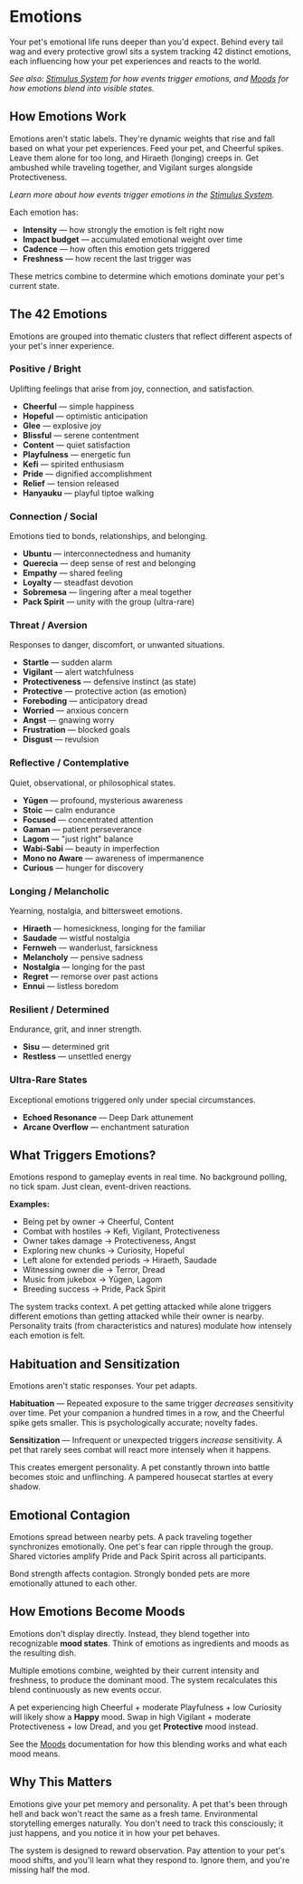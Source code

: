# Emotions

Your pet's emotional life runs deeper than you'd expect. Behind every tail wag and every protective growl sits a system tracking 42 distinct emotions, each influencing how your pet experiences and reacts to the world.

*See also: [Stimulus System](stimulus.md) for how events trigger emotions, and [Moods](moods.md) for how emotions blend into visible states.*

## How Emotions Work

Emotions aren't static labels. They're dynamic weights that rise and fall based on what your pet experiences. Feed your pet, and Cheerful spikes. Leave them alone for too long, and Hiraeth (longing) creeps in. Get ambushed while traveling together, and Vigilant surges alongside Protectiveness.

*Learn more about how events trigger emotions in the [Stimulus System](stimulus.md).*

Each emotion has:
- **Intensity** — how strongly the emotion is felt right now
- **Impact budget** — accumulated emotional weight over time
- **Cadence** — how often this emotion gets triggered
- **Freshness** — how recent the last trigger was

These metrics combine to determine which emotions dominate your pet's current state.

## The 42 Emotions

Emotions are grouped into thematic clusters that reflect different aspects of your pet's inner experience.

### Positive / Bright
Uplifting feelings that arise from joy, connection, and satisfaction.

- **Cheerful** — simple happiness
- **Hopeful** — optimistic anticipation
- **Glee** — explosive joy
- **Blissful** — serene contentment
- **Content** — quiet satisfaction
- **Playfulness** — energetic fun
- **Kefi** — spirited enthusiasm
- **Pride** — dignified accomplishment
- **Relief** — tension released
- **Hanyauku** — playful tiptoe walking

### Connection / Social
Emotions tied to bonds, relationships, and belonging.

- **Ubuntu** — interconnectedness and humanity
- **Querecia** — deep sense of rest and belonging
- **Empathy** — shared feeling
- **Loyalty** — steadfast devotion
- **Sobremesa** — lingering after a meal together
- **Pack Spirit** — unity with the group (ultra-rare)

### Threat / Aversion
Responses to danger, discomfort, or unwanted situations.

- **Startle** — sudden alarm
- **Vigilant** — alert watchfulness
- **Protectiveness** — defensive instinct (as state)
- **Protective** — protective action (as emotion)
- **Foreboding** — anticipatory dread
- **Worried** — anxious concern
- **Angst** — gnawing worry
- **Frustration** — blocked goals
- **Disgust** — revulsion

### Reflective / Contemplative
Quiet, observational, or philosophical states.

- **Yūgen** — profound, mysterious awareness
- **Stoic** — calm endurance
- **Focused** — concentrated attention
- **Gaman** — patient perseverance
- **Lagom** — "just right" balance
- **Wabi-Sabi** — beauty in imperfection
- **Mono no Aware** — awareness of impermanence
- **Curious** — hunger for discovery

### Longing / Melancholic
Yearning, nostalgia, and bittersweet emotions.

- **Hiraeth** — homesickness, longing for the familiar
- **Saudade** — wistful nostalgia
- **Fernweh** — wanderlust, farsickness
- **Melancholy** — pensive sadness
- **Nostalgia** — longing for the past
- **Regret** — remorse over past actions
- **Ennui** — listless boredom

### Resilient / Determined
Endurance, grit, and inner strength.

- **Sisu** — determined grit
- **Restless** — unsettled energy

### Ultra-Rare States
Exceptional emotions triggered only under special circumstances.

- **Echoed Resonance** — Deep Dark attunement
- **Arcane Overflow** — enchantment saturation

## What Triggers Emotions?

Emotions respond to gameplay events in real time. No background polling, no tick spam. Just clean, event-driven reactions.

**Examples:**
- Being pet by owner → Cheerful, Content
- Combat with hostiles → Kefi, Vigilant, Protectiveness
- Owner takes damage → Protectiveness, Angst
- Exploring new chunks → Curiosity, Hopeful
- Left alone for extended periods → Hiraeth, Saudade
- Witnessing owner die → Terror, Dread
- Music from jukebox → Yūgen, Lagom
- Breeding success → Pride, Pack Spirit

The system tracks context. A pet getting attacked while alone triggers different emotions than getting attacked while their owner is nearby. Personality traits (from characteristics and natures) modulate how intensely each emotion is felt.

## Habituation and Sensitization

Emotions aren't static responses. Your pet adapts.

**Habituation** — Repeated exposure to the same trigger *decreases* sensitivity over time. Pet your companion a hundred times in a row, and the Cheerful spike gets smaller. This is psychologically accurate; novelty fades.

**Sensitization** — Infrequent or unexpected triggers *increase* sensitivity. A pet that rarely sees combat will react more intensely when it happens.

This creates emergent personality. A pet constantly thrown into battle becomes stoic and unflinching. A pampered housecat startles at every shadow.

## Emotional Contagion

Emotions spread between nearby pets. A pack traveling together synchronizes emotionally. One pet's fear can ripple through the group. Shared victories amplify Pride and Pack Spirit across all participants.

Bond strength affects contagion. Strongly bonded pets are more emotionally attuned to each other.

## How Emotions Become Moods

Emotions don't display directly. Instead, they blend together into recognizable **mood states**. Think of emotions as ingredients and moods as the resulting dish.

Multiple emotions combine, weighted by their current intensity and freshness, to produce the dominant mood. The system recalculates this blend continuously as new events occur.

A pet experiencing high Cheerful + moderate Playfulness + low Curiosity will likely show a **Happy** mood. Swap in high Vigilant + moderate Protectiveness + low Dread, and you get **Protective** mood instead.

See the [Moods](moods.md) documentation for how this blending works and what each mood means.

## Why This Matters

Emotions give your pet memory and personality. A pet that's been through hell and back won't react the same as a fresh tame. Environmental storytelling emerges naturally. You don't need to track this consciously; it just happens, and you notice it in how your pet behaves.

The system is designed to reward observation. Pay attention to your pet's mood shifts, and you'll learn what they respond to. Ignore them, and you're missing half the mod.
